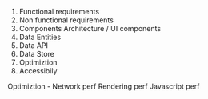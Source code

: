 1. Functional requirements
2. Non functional requirements
3. Components Architecture / UI components
4. Data Entities
5. Data API
6. Data Store
7. Optimiztion
8. Accessibily

Optimiztion - 
 Network perf
 Rendering perf
 Javascript perf